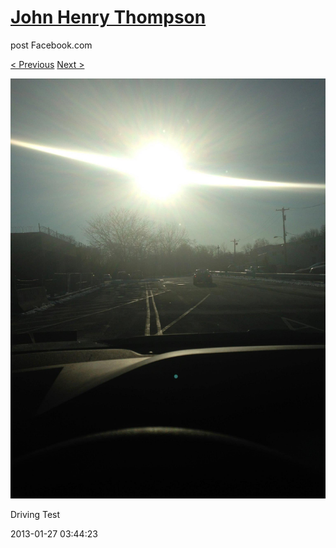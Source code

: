 # [John Henry Thompson](../README.md)
post Facebook.com

[< Previous](2013-01-27-1.md) [Next >](2013-01-27-3.md)

[![](../media/2013-01-27/Driving-Test.jpg)](../README.md)

Driving Test

2013-01-27 03:44:23